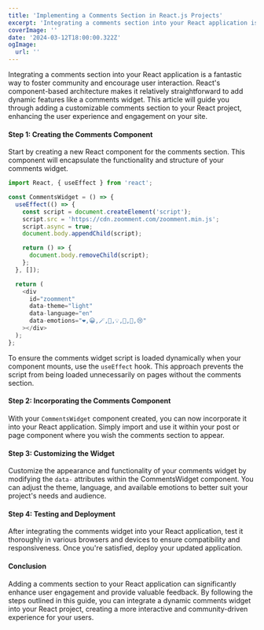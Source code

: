 ```yaml
---
title: 'Implementing a Comments Section in React.js Projects'
excerpt: 'Integrating a comments section into your React application is a fantastic way to foster community and encourage user interaction. React`s component-based architecture makes it relatively straightforward to add dynamic features like a comments widget. This article will guide you through adding a customizable comments section to your React project, enhancing the user experience and engagement on your site.'
coverImage: ''
date: '2024-03-12T18:00:00.322Z'
ogImage:
  url: ''
---
```


Integrating a comments section into your React application is a fantastic way to foster community and encourage user interaction. React's component-based architecture makes it relatively straightforward to add dynamic features like a comments widget. This article will guide you through adding a customizable comments section to your React project, enhancing the user experience and engagement on your site.

#### Step 1: Creating the Comments Component

Start by creating a new React component for the comments section. This component will encapsulate the functionality and structure of your comments widget.

```js
import React, { useEffect } from 'react';

const CommentsWidget = () => {
  useEffect(() => {
    const script = document.createElement('script');
    script.src = 'https://cdn.zoomment.com/zoomment.min.js';
    script.async = true;
    document.body.appendChild(script);

    return () => {
      document.body.removeChild(script);
    };
  }, []);

  return (
    <div
      id="zoomment"
      data-theme="light"
      data-language="en"
      data-emotions="❤️,😀,🪄,🥸,💡,🤔,💩,😢"
    ></div>
  );
};
```

To ensure the comments widget script is loaded dynamically when your component mounts, use the `useEffect` hook. This approach prevents the script from being loaded unnecessarily on pages without the comments section.

#### Step 2: Incorporating the Comments Component

With your `CommentsWidget` component created, you can now incorporate it into your React application. Simply import and use it within your post or page component where you wish the comments section to appear.

#### Step 3: Customizing the Widget

Customize the appearance and functionality of your comments widget by modifying the `data-` attributes within the CommentsWidget component. You can adjust the theme, language, and available emotions to better suit your project's needs and audience.

#### Step 4: Testing and Deployment

After integrating the comments widget into your React application, test it thoroughly in various browsers and devices to ensure compatibility and responsiveness. Once you're satisfied, deploy your updated application.

#### Conclusion

Adding a comments section to your React application can significantly enhance user engagement and provide valuable feedback. By following the steps outlined in this guide, you can integrate a dynamic comments widget into your React project, creating a more interactive and community-driven experience for your users.
